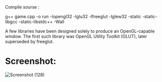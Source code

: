 Compile sourse :

g++ game.cpp -o run -lopengl32 -lglu32 -lfreeglut -lglew32 -static -static-libgcc -static-libstdc++ -Wall

A few libraries have been designed solely to produce an OpenGL-capable window. The first such library was OpenGL Utility Toolkit (GLUT), later superseded by freeglut.

# Screenshot:

![Screenshot (128)](https://github.com/user-attachments/assets/c967fde4-f572-480d-8a5f-da4af21e9824)
